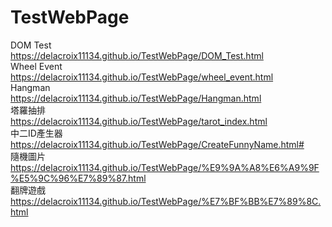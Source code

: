 # TestWebPage
DOM Test<br>
https://delacroix11134.github.io/TestWebPage/DOM_Test.html<br>
Wheel Event<br>
https://delacroix11134.github.io/TestWebPage/wheel_event.html<br>
Hangman<br>
https://delacroix11134.github.io/TestWebPage/Hangman.html<br>
塔羅抽排<br>
https://delacroix11134.github.io/TestWebPage/tarot_index.html<br>
中二ID產生器<br>
https://delacroix11134.github.io/TestWebPage/CreateFunnyName.html#<br>
隨機圖片<br>
https://delacroix11134.github.io/TestWebPage/%E9%9A%A8%E6%A9%9F%E5%9C%96%E7%89%87.html<br>
翻牌遊戲<br>
https://delacroix11134.github.io/TestWebPage/%E7%BF%BB%E7%89%8C.html<br>

